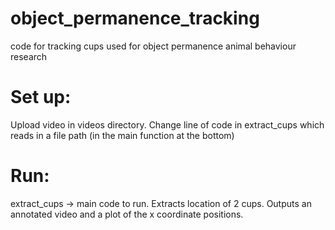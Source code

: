 # object_permanence_tracking
code for tracking cups used for object permanence animal behaviour research

# Set up:
Upload video in videos directory. 
Change line of code in extract_cups which reads in a file path (in the main function at the bottom)

# Run:
extract_cups -> main code to run. Extracts location of 2 cups.
Outputs an annotated video and a plot of the x coordinate positions.

